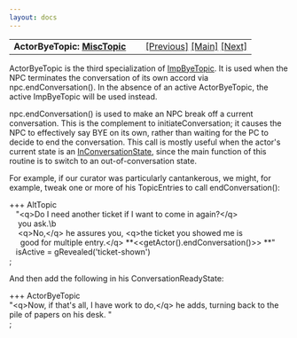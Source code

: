 ```yaml
---
layout: docs
---
```

<table width="100%" data-border="0" data-cellspacing="0"
data-cellpadding="3" data-bgcolor="#C0C0C0">
<colgroup>
<col style="width: 50%" />
<col style="width: 50%" />
</colgroup>
<tbody>
<tr>
<td style="text-align: left;"><strong>ActorByeTopic: <a
href="misctopic.html">MiscTopic</a><br />
</strong></td>
<td style="text-align: right;"><a
href="boredbyetopic.html">[Previous]</a> <a
href="generalintroduction.html">[Main]</a> <a
href="hellogoodbyetopic.html">[Next]</a></td>
</tr>
</tbody>
</table>

  
ActorByeTopic is the third specialization of
[ImpByeTopic](impbyetopic.html). It is used when the NPC terminates the
conversation of its own accord via npc.endConversation(). In the absence
of an active ActorByeTopic, the active ImpByeTopic will be used
instead.  
  
npc.endConversation() is used to make an NPC break off a current
conversation. This is the complement to initiateConversation; it causes
the NPC to effectively say BYE on its own, rather than waiting for the
PC to decide to end the conversation. This call is mostly useful when
the actor's current state is an
[InConversationState](inconversationstate.html), since the main function
of this routine is to switch to an out-of-conversation state.  
  
For example, if our curator was particularly cantankerous, we might, for
example, tweak one or more of his TopicEntries to call
endConversation():  
  
+++ AltTopic  
   "\<q\>Do I need another ticket if I want to come in again?\</q\>  
    you ask.\b  
    \<q\>No,\</q\> he assures you, \<q\>the ticket you showed me is  
     good for multiple entry.\</q\> **\<\<getActor().endConversation()\>\> **"  
   isActive = gRevealed('ticket-shown')    
;  
  
And then add the following in his ConversationReadyState:  
  
+++ ActorByeTopic  
"\<q\>Now, if that's all, I have work to do,\</q\> he adds, turning back
to the  
pile of papers on his desk. "  
;  
  
